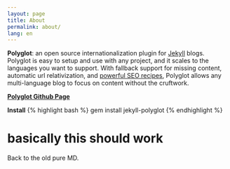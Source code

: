 ```yaml
---
layout: page
title: About
permalink: about/
lang: en
---
```

<p class="message">
  <b>Polyglot</b>: an  open source internationalization plugin for <a href="http://jekyllrb.com">Jekyll</a> blogs. Polyglot is easy to setup and use with any project, and it scales to the languages you want to support. With fallback support for missing content, automatic url relativization, and <a href="{{site.baseurl}}/seo/">powerful SEO recipes</a>, Polyglot allows any multi-language blog to focus on content without the cruftwork.
</p>

[**Polyglot Github Page**](https://github.com/untra/polyglot)

**Install**
{% highlight bash %}
gem install jekyll-polyglot
{% endhighlight %}

# basically this should work

Back to the old pure MD.
